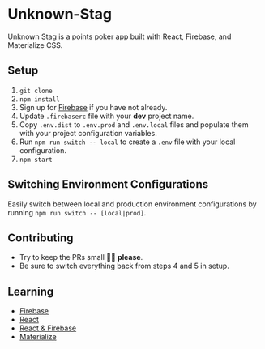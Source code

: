 # Unknown-Stag
Unknown Stag is a points poker app built with React, Firebase, and Materialize CSS. 

## Setup
1. `git clone`
2. `npm install`
3. Sign up for [Firebase](https://firebase.google.com) if you have not already. 
4. Update `.firebaserc` file with your **dev** project name. 
5. Copy `.env.dist` to `.env.prod` and `.env.local` files and populate them with your project configuration variables.
6. Run `npm run switch -- local` to create a `.env` file with your local configuration. 
6. `npm start`

## Switching Environment Configurations
Easily switch between local and production environment configurations by running `npm run switch -- [local|prod]`.

## Contributing
- Try to keep the PRs small 🙏🏻 **please**. 
- Be sure to switch everything back from steps 4 and 5 in setup. 

## Learning
- [Firebase](https://firebase.google.com/docs/web/setup)
- [React](https://reactjs.org/docs/hello-world.html)
- [React & Firebase](https://www.robinwieruch.de/complete-firebase-authentication-react-tutorial/#react-firebase-setup)
- [Materialize](http://materializecss.com/getting-started.html)
